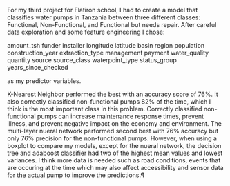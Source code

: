 For my third project for Flatiron school, I had to create a model that classifies water pumps in Tanzania between three different classes: Functional, Non-Functional, and Functional but needs repair. After careful data exploration and some feature engineering I chose:

amount_tsh
funder
installer
longitude
latitude
basin
region
population
construction_year
extraction_type
management
payment 
water_quality
quantity
source
source_class
waterpoint_type
status_group
years_since_checked

as my predictor variables.

K-Nearest Neighbor performed the best with an accuracy score of 76%. It also correctly classified non-functional pumps 82% of the time, which I think is the most important class in this problem. Correctly classified non-functional pumps can increase maintenance response times, prevent illness, and prevent negative impact on the economy and environment. The multi-layer nueral network performed second best with 76% accuracy but only 76% precision for the non-functional pumps. However, when using a boxplot to compare my models, except for the nueral network, the decision tree and adaboost classifier had two of the highest mean values and lowest variances. I think more data is needed such as road conditions, events that are occuring at the time which may also affect accessibility and sensor data for the actual pump to improve the predictions.¶
